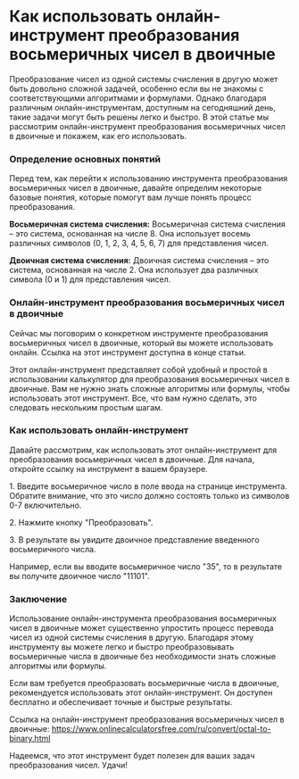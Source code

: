 Как использовать онлайн-инструмент преобразования восьмеричных чисел в двоичные
===============================================================================

Преобразование чисел из одной системы счисления в другую может быть довольно сложной задачей, особенно если вы не знакомы с соответствующими алгоритмами и формулами. Однако благодаря различным онлайн-инструментам, доступным на сегодняшний день, такие задачи могут быть решены легко и быстро. В этой статье мы рассмотрим онлайн-инструмент преобразования восьмеричных чисел в двоичные и покажем, как его использовать.

### Определение основных понятий

Перед тем, как перейти к использованию инструмента преобразования восьмеричных чисел в двоичные, давайте определим некоторые базовые понятия, которые помогут вам лучше понять процесс преобразования.

**Восьмеричная система счисления:** Восьмеричная система счисления – это система, основанная на числе 8. Она использует восемь различных символов (0, 1, 2, 3, 4, 5, 6, 7) для представления чисел.

**Двоичная система счисления:** Двоичная система счисления – это система, основанная на числе 2. Она использует два различных символа (0 и 1) для представления чисел.

### Онлайн-инструмент преобразования восьмеричных чисел в двоичные

Сейчас мы поговорим о конкретном инструменте преобразования восьмеричных чисел в двоичные, который вы можете использовать онлайн. Ссылка на этот инструмент доступна в конце статьи.

Этот онлайн-инструмент представляет собой удобный и простой в использовании калькулятор для преобразования восьмеричных чисел в двоичные. Вам не нужно знать сложные алгоритмы или формулы, чтобы использовать этот инструмент. Все, что вам нужно сделать, это следовать нескольким простым шагам.

### Как использовать онлайн-инструмент

Давайте рассмотрим, как использовать этот онлайн-инструмент для преобразования восьмеричных чисел в двоичные. Для начала, откройте ссылку на инструмент в вашем браузере.

1\. Введите восьмеричное число в поле ввода на странице инструмента. Обратите внимание, что это число должно состоять только из символов 0-7 включительно.

2\. Нажмите кнопку "Преобразовать".

3\. В результате вы увидите двоичное представление введенного восьмеричного числа.

Например, если вы вводите восьмеричное число "35", то в результате вы получите двоичное число "11101".

### Заключение

Использование онлайн-инструмента преобразования восьмеричных чисел в двоичные может существенно упростить процесс перевода чисел из одной системы счисления в другую. Благодаря этому инструменту вы можете легко и быстро преобразовывать восьмеричные числа в двоичные без необходимости знать сложные алгоритмы или формулы.

Если вам требуется преобразовать восьмеричные числа в двоичные, рекомендуется использовать этот онлайн-инструмент. Он доступен бесплатно и обеспечивает точные и быстрые результаты.

Ссылка на онлайн-инструмент преобразования восьмеричных чисел в двоичные: <https://www.onlinecalculatorsfree.com/ru/convert/octal-to-binary.html>

Надеемся, что этот инструмент будет полезен для ваших задач преобразования чисел. Удачи!